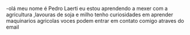 -olá meu nome é Pedro Laerti
eu estou aprendendo a mexer com a agricultura ,lavouras de soja e milho
tenho curiosidades em aprender maquinarios agricolas
voces podem entrar em contato comigo atraves do email
